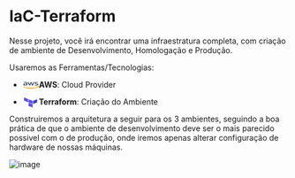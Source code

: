 # IaC-Terraform
 
  Nesse projeto, você irá encontrar uma infraestratura completa, com criação de ambiente de Desenvolvimento, Homologação e Produção.

 Usaremos as Ferramentas/Tecnologias:

- <img align="left" height="20" width="30" src="https://raw.githubusercontent.com/devicons/devicon/master/icons/amazonwebservices/amazonwebservices-original-wordmark.svg"> **AWS**: Cloud Provider
  
- <img align="left" height="20" width="30" src="https://raw.githubusercontent.com/devicons/devicon/master/icons/terraform/terraform-original.svg"> **Terraform**: Criação do Ambiente

Construiremos a arquitetura a seguir para os 3 ambientes, seguindo a boa prática de que o ambiente de desenvolvimento deve ser o mais parecido possivel com o de produção, onde iremos apenas
alterar configuração de hardware de nossas máquinas.

![image](https://github.com/giovannipajeu1/IaC-Terraform/assets/83291215/b5bcb0e1-5b6e-4c46-9e5f-f3a4a9506160)
